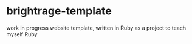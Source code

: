# brightrage-template

work in progress website template, written in Ruby as a project to teach myself Ruby
